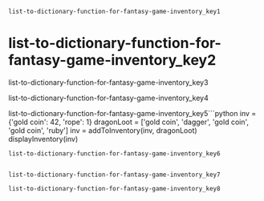 ```ngMeta
list-to-dictionary-function-for-fantasy-game-inventory_key1
```
# list-to-dictionary-function-for-fantasy-game-inventory_key2
list-to-dictionary-function-for-fantasy-game-inventory_key3


list-to-dictionary-function-for-fantasy-game-inventory_key4


list-to-dictionary-function-for-fantasy-game-inventory_key5```python
inv = {'gold coin': 42, 'rope': 1}
dragonLoot = ['gold coin', 'dagger', 'gold coin', 'gold coin', 'ruby']
inv = addToInventory(inv, dragonLoot)
displayInventory(inv)
```
list-to-dictionary-function-for-fantasy-game-inventory_key6


list-to-dictionary-function-for-fantasy-game-inventory_key7

list-to-dictionary-function-for-fantasy-game-inventory_key8